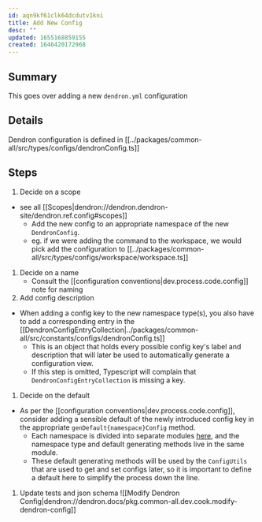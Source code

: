 ```yaml
---
id: aqn9kf61clk64dcdutv1kni
title: Add New Config
desc: ""
updated: 1655168859155
created: 1646420172968
---
```


## Summary

This goes over adding a new `dendron.yml` configuration

## Details

Dendron configuration is defined in [[../packages/common-all/src/types/configs/dendronConfig.ts]]

## Steps

1. Decide on a scope

- see all [[Scopes|dendron://dendron.dendron-site/dendron.ref.config#scopes]]
  - Add the new config to an appropriate namespace of the new `DendronConfig`.
  - eg. if we were adding the command to the workspace, we would pick add the configuration to [[../packages/common-all/src/types/configs/workspace/workspace.ts]]

1. Decide on a name
   - Consult the [[configuration conventions|dev.process.code.config]] note for naming
1. Add config description

- When adding a config key to the new namespace type(s), you also have to add a corresponding entry in the [[DendronConfigEntryCollection|../packages/common-all/src/constants/configs/dendronConfig.ts]]
  - This is an object that holds every possible config key's label and description that will later be used to automatically generate a configuration view.
  - If this step is omitted, Typescript will complain that `DendronConfigEntryCollection` is missing a key.

1. Decide on the default

- As per the [[configuration conventions|dev.process.code.config]], consider adding a sensible default of the newly introduced config key in the appropriate `genDefault{namespace}Config` method.
  - Each namespace is divided into separate modules [here](https://github.com/dendronhq/dendron/tree/master/packages/common-all/src/types/configs), and the namespace type and default generating methods live in the same module.
  - These default generating methods will be used by the `ConfigUtils` that are used to get and set configs later, so it is important to define a default here to simplify the process down the line.

1. Update tests and json schema
![[Modify Dendron Config|dendron://dendron.docs/pkg.common-all.dev.cook.modify-dendron-config]]
